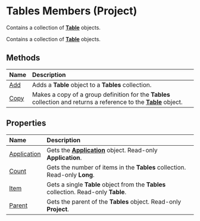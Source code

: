
# Tables Members (Project)
Contains a collection of  **[Table](f50f5d2d-a733-c5b0-16d8-e4ee98943321.md)** objects.

Contains a collection of  **[Table](f50f5d2d-a733-c5b0-16d8-e4ee98943321.md)** objects.


## Methods



|**Name**|**Description**|
|:-----|:-----|
|[Add](595c0cb8-fd3f-8f5c-3eaf-588f41dc36dc.md)|Adds a  **Table** object to a **Tables** collection.|
|[Copy](dfc2f25b-e60c-ef25-9e7c-2808ce76a4ba.md)|Makes a copy of a group definition for the  **Tables** collection and returns a reference to the **[Table](f50f5d2d-a733-c5b0-16d8-e4ee98943321.md)** object.|

## Properties



|**Name**|**Description**|
|:-----|:-----|
|[Application](721a4b3c-12a0-7b1c-7ddd-ef22a5f80bb3.md)|Gets the  **[Application](8eb91712-7784-a102-38c0-19bb056c27e9.md)** object. Read-only **Application**.|
|[Count](065fe62c-ae3c-8502-7010-9b76560ee60b.md)|Gets the number of items in the  **Tables** collection. Read-only **Long**.|
|[Item](d8900400-a6f0-546f-f03f-273c9ee175eb.md)|Gets a single  **Table** object from the **Tables** collection. Read-only **Table**.|
|[Parent](a673c887-b328-0759-a259-689f9ccfca87.md)|Gets the parent of the  **Tables** object. Read-only **Project**.|
